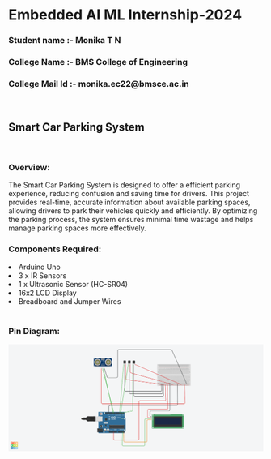 # Embedded AI ML Internship-2024
<h3> Student name :- Monika T N</h3>
<h3>College Name :- BMS College of Engineering</h3>
<h3> College Mail Id :- monika.ec22@bmsce.ac.in</h3><br>

  
  <h2> Smart Car Parking System</h2><br>
 
  <h3>Overview:</h3> The Smart Car Parking System is designed to offer a efficient parking experience, reducing confusion and saving time for drivers. This project provides real-time, accurate information about available parking spaces, allowing drivers to park their vehicles quickly and efficiently. By optimizing the parking process, the system ensures minimal time wastage and helps manage parking spaces more effectively.<br>
<h3>Components Required:</h3>
<li>Arduino Uno</li>
<li>3 x IR Sensors</li>
<li>1 x Ultrasonic Sensor (HC-SR04)</li>
<li>16x2 LCD Display</li>
<li>Breadboard and Jumper Wires</li><br>
<h3> Pin Diagram:</h3>
<img src="Internship/smart_parking_system.png">

  
